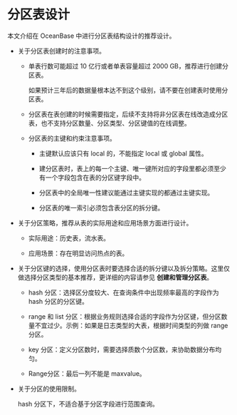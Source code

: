 # 分区表设计

本文介绍在 OceanBase 中进行分区表结构设计的推荐设计。

* 关于分区表创建时的注意事项。

  * 单表行数可能超过 10 亿行或者单表容量超过 2000 GB，推荐进行创建分区表。

    如果预计三年后的数据量根本达不到这个级别，请不要在创建表时使用分区表。

  * 分区表在表创建的时候需要指定，后续不支持将非分区表在线改造成分区表，也不支持分区数量、分区类型、分区键值的在线调整。

  * 分区表的主键和约束注意事项。

    * 主键默认应该只有 local 的，不能指定 local 或 global 属性。

    * 建分区表时，表上的每一个主键、唯一键所对应的字段里都必须至少有一个字段包含在表的分区键字段中。

    * 分区表中的全局唯一性建议能通过主键实现的都通过主键实现。

    * 分区表的唯一索引必须包含表分区的拆分键。

* 关于分区策略，推荐从表的实际用途和应用场景方面进行设计。

  * 实际用途：历史表，流水表。

  * 应用场景：存在明显访问热点的表。

* 关于分区键的选择，使用分区表时要选择合适的拆分键以及拆分策略。这里仅做选择分区类型的基本推荐，更详细的内容请参见 **创建和管理分区表**。

  * hash 分区：选择区分度较大、在查询条件中出现频率最高的字段作为 hash 分区的分区键。

  * range 和 list 分区：根据业务规则选择合适的字段作为分区键，但分区数量不宜过少。示例：如果是日志类型的大表，根据时间类型的列做 range 分区。

  * key 分区：定义分区数时，需要选择质数个分区数，来协助数据分布均匀。

  * Range分区：最后一列不能是 maxvalue。

* 关于分区的使用限制。

  hash 分区下，不适合基于分区字段进行范围查询。
  
<!--
  * 善用 Tablegroup 技术。

    如果多张表通过各自的分区键进行关联，且分区键的分区策略一致，比如都是 hash 分区，且分区数也相等，可以把多张表通过 tablegroup 技术放到一个表组中提高关联效率。
-->
